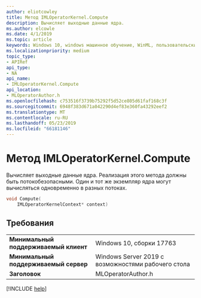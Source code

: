 ```yaml
---
author: eliotcowley
title: Метод IMLOperatorKernel.Compute
description: Вычисляет выходные данные ядра.
ms.author: elcowle
ms.date: 4/1/2019
ms.topic: article
keywords: Windows 10, windows машинное обучение, WinML, пользовательские операторы Compute
ms.localizationpriority: medium
topic_type:
- APIRef
api_type:
- NA
api_name:
- IMLOperatorKernel.Compute
api_location:
- MLOperatorAuthor.h
ms.openlocfilehash: c753516f3739b75292f5d52ce805d61faf168c3f
ms.sourcegitcommit: 6948f383d671a042290d4ef83e360fa43292eef2
ms.translationtype: MT
ms.contentlocale: ru-RU
ms.lasthandoff: 05/23/2019
ms.locfileid: "66181146"
---
```

# <a name="imloperatorkernelcompute-method"></a>Метод IMLOperatorKernel.Compute

Вычисляет выходные данные ядра. Реализация этого метода должны быть потокобезопасными. Один и тот же экземпляр ядра могут вычисляться одновременно в разных потоках.

```cpp
void Compute(
    IMLOperatorKernelContext* context)
```

## <a name="requirements"></a>Требования

| | |
|-|-|
| **Минимальный поддерживаемый клиент** | Windows 10, сборки 17763 |
| **Минимальный поддерживаемый сервер** | Windows Server 2019 с возможностями рабочего стола |
| **Заголовок** | MLOperatorAuthor.h |

[!INCLUDE [help](../../includes/get-help.md)]
